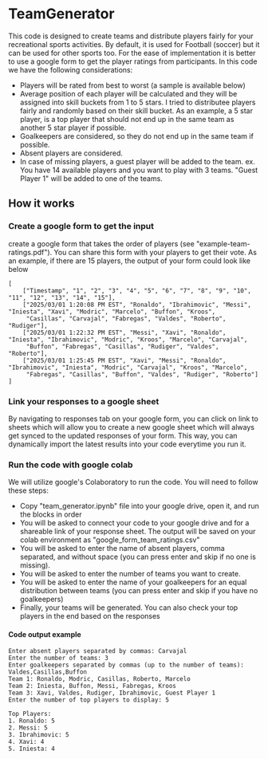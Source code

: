 # TeamGenerator
This code is designed to create teams and distribute players fairly for your recreational sports activities. By default, it is used for Football (soccer) but it can be used for other sports too. For the ease of implementation it is better to use a google form to get the player ratings from participants. In this code we have the following considerations:

- Players will be rated from best to worst (a sample is available below)
- Average position of each player will be calculated and they will be assigned into skill buckets from 1 to 5 stars. I tried to distributee players fairly and randomly based on their skill bucket. As an example, a 5 star player, is a top player that should not end up in the same team as another 5 star player if possible.
- Goalkeepers are considered, so they do not end up in the same team if possible.
- Absent players are considered.
- In case of missing players, a guest player will be added to the team. ex. You have 14 available players and you want to play with 3 teams. "Guest Player 1" will be added to one of the teams.

## How it works
### Create a google form to get the input
create a google form that takes the order of players (see "example-team-ratings.pdf"). You can share this form with your players to get their vote. As an example, if there are 15 players, the output of your form could look like below
```
[
    ["Timestamp", "1", "2", "3", "4", "5", "6", "7", "8", "9", "10", "11", "12", "13", "14", "15"],
    ["2025/03/01 1:20:08 PM EST", "Ronaldo", "Ibrahimovic", "Messi", "Iniesta", "Xavi", "Modric", "Marcelo", "Buffon", "Kroos",
     "Casillas", "Carvajal", "Fabregas", "Valdes", "Roberto", "Rudiger"],
    ["2025/03/01 1:22:32 PM EST", "Messi", "Xavi", "Ronaldo", "Iniesta", "Ibrahimovic", "Modric", "Kroos", "Marcelo", "Carvajal",
     "Buffon", "Fabregas", "Casillas", "Rudiger", "Valdes", "Roberto"],
    ["2025/03/01 1:25:45 PM EST", "Xavi", "Messi", "Ronaldo", "Ibrahimovic", "Iniesta", "Modric", "Carvajal", "Kroos", "Marcelo",
     "Fabregas", "Casillas", "Buffon", "Valdes", "Rudiger", "Roberto"]
]
```

### Link your responses to a google sheet
By navigating to responses tab on your google form, you can click on link to sheets which will allow you to create a new google sheet which will always get synced to the updated responses of your form. This way, you can dynamically import the latest results into your code everytime you run it.

### Run the code with google colab
We will utilize google's Colaboratory to run the code. You will need to follow these steps:
 - Copy "team_generator.ipynb" file into your google drive, open it, and run the blocks in order
 - You will be asked to connect your code to your google drive and for a shareable link of your response sheet. The output will be saved on your colab environment as "google_form_team_ratings.csv"
 - You will be asked to enter the name of absent players, comma separated, and without space (you can press enter and skip if no one is missing).
 - You will be asked to enter the number of teams you want to create.
 - You will be asked to enter the name of your goalkeepers for an equal distribution between teams (you can press enter and skip if you have no goalkeepers)
 - Finally, your teams will be generated. You can also check your top players in the end based on the responses


#### Code output example
```
Enter absent players separated by commas: Carvajal
Enter the number of teams: 3
Enter goalkeepers separated by commas (up to the number of teams): Valdes,Casillas,Buffon
Team 1: Ronaldo, Modric, Casillas, Roberto, Marcelo
Team 2: Iniesta, Buffon, Messi, Fabregas, Kroos
Team 3: Xavi, Valdes, Rudiger, Ibrahimovic, Guest Player 1
Enter the number of top players to display: 5

Top Players:
1. Ronaldo: 5
2. Messi: 5
3. Ibrahimovic: 5
4. Xavi: 4
5. Iniesta: 4
```

